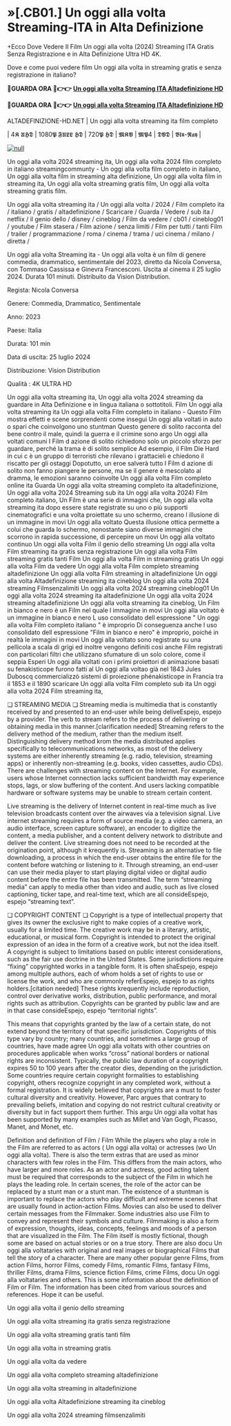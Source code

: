 # »[.CB01.] Un oggi alla volta Streaming-ITA in Alta Definizione

+Ecco Dove Vedere Il Film Un oggi alla volta (2024) Streaming ITA Gratis Senza Registrazione e in Alta Definizione Ultra HD 4K.

Dove e come puoi vedere film Un oggi alla volta in streaming gratis e senza registrazione in italiano?

**🔴GUARDA ORA 🔴👉👉 [Un oggi alla volta Streaming ITA Altadefinizione HD](https://t.co/7F2TeabEA1)**

**🔴GUARDA ORA 🔴👉👉 [Un oggi alla volta Streaming ITA Altadefinizione HD](https://t.co/7F2TeabEA1)**

ALTADEFINIZIONE-HD.NET | Un oggi alla volta streaming ita film completo

| 4𝕶 𝖀𝕳𝕯 | 1080𝕻 𝕱𝖀𝕷𝕷 𝕳𝕯 | 720𝕻 𝕳𝕯 | 𝕸𝕶𝖁 | 𝕸𝕻4 | 𝕯𝖁𝕯 | 𝕭𝖑𝖚-𝕽𝖆𝖞 |

[![null](https://static.wixstatic.com/media/855a25_043b5abeb4ae4d35ac003198e7fe56ed~mv2.gif)](https://t.co/7F2TeabEA1)

Un oggi alla volta 2024 streaming ita, Un oggi alla volta 2024 film completo in italiano streamingcommunty - Un oggi alla volta film completo in italiano, Un oggi alla volta film in streaming alta definizione, Un oggi alla volta film in streaming ita, Un oggi alla volta streaming gratis film, Un oggi alla volta streaming gratis film.

Un oggi alla volta streaming ita / Un oggi alla volta / 2024 / Film completo ita / italiano / gratis / altadefinizione / Scaricare / Guarda / Vedere / sub ita / netflix / il genio dello / disney / cineblog / Film da vedere / cb01 / cineblog01 / youtube / Film stasera / Film azione / senza limiti / Film per tutti / tanti Film / trailer / programmazione / roma / cinema / trama / uci cinema / milano / diretta /

Un oggi alla volta Streaming ita - Un oggi alla volta è un film di genere commedia, drammatico, sentimentale del 2023, diretto da Nicola Conversa, con Tommaso Cassissa e Ginevra Francesconi. Uscita al cinema il 25 luglio 2024. Durata 101 minuti. Distribuito da Vision Distribution.

Regista: Nicola Conversa

Genere: Commedia, Drammatico, Sentimentale

Anno: 2023

Paese: Italia

Durata: 101 min

Data di uscita: 25 luglio 2024

Distribuzione: Vision Distribution

Qualità : 4K ULTRA HD

Un oggi alla volta streaming ita, Un oggi alla volta 2024 streaming da guardare in Alta Definizione e in lingua italiana o sottotitoli. Film Un oggi alla volta streaming ita Un oggi alla volta Film completo in italiano - Questo Film mostra effetti e scene sorprendenti come insegui Un oggi alla voltati in auto o spari che coinvolgono uno stuntman Questo genere di solito racconta del bene contro il male, quindi la guerra e il crimine sono argo Un oggi alla voltati comuni I Film d azione di solito richiedono solo un piccolo sforzo per guardare, perché la trama è di solito semplice Ad esempio, il Film Die Hard in cui c è un gruppo di terroristi che rilevano i grattacieli e chiedono il riscatto per gli ostaggi Dopotutto, un eroe salverà tutto I Film d azione di solito non fanno piangere le persone, ma se il genere è mescolato al dramma, le emozioni saranno coinvolte Un oggi alla volta Film completo online ita Guarda Un oggi alla volta streaming completo ita altadefinizione, Un oggi alla volta 2024 Streaming sub ita Un oggi alla volta 2024) Film completo italiano, Un Film è una serie di immagini che, Un oggi alla volta streaming ita dopo essere state registrate su uno o più supporti cinematografici e una volta proiettate su uno schermo, creano l illusione di un immagine in movi Un oggi alla voltato Questa illusione ottica permette a colui che guarda lo schermo, nonostante siano diverse immagini che scorrono in rapida successione, di percepire un movi Un oggi alla voltato continuo Un oggi alla volta Film il genio dello streaming Un oggi alla volta Film streaming ita gratis senza registrazione Un oggi alla volta Film streaming gratis tanti Film Un oggi alla volta Film in streaming gratis Un oggi alla volta Film da vedere Un oggi alla volta Film completo streaming altadefinizione Un oggi alla volta Film streaming in altadefinizione Un oggi alla volta Altadefinizione streaming ita cineblog Un oggi alla volta 2024 streaming Filmsenzalimiti Un oggi alla volta 2024 streaming cineblog01 Un oggi alla volta 2024 streaming ita altadefinizione Un oggi alla volta 2024 streaming altadefinizione Un oggi alla volta streaming ita cineblog, Un Film in bianco e nero è un Film nel quale l immagine in movi Un oggi alla voltato è un immagine in bianco e nero L uso consolidato dell espressione " Un oggi alla volta Film completo italiano " è improprio Di conseguenza anche l uso consolidato dell espressione "Film in bianco e nero" è improprio, poiché in realtà le immagini in movi Un oggi alla voltato sono registrate su una pellicola a scala di grigi ed inoltre vengono definiti così anche Film registrati con particolari filtri che utilizzano sfumature di un solo colore, come il seppia Esperi Un oggi alla voltati con i primi proiettori di animazione basati su fenakisticope furono fatti al Un oggi alla voltao già nel 1843 Jules Duboscq commercializzò sistemi di proiezione phénakisticope in Francia tra il 1853 e il 1890 scaricare Un oggi alla volta Film completo sub ita Un oggi alla volta 2024 Film streaming ita,

❏ STREAMING MEDIA ❏ Streaming media is multimedia that is constantly received by and presented to an end-user while being deliveEspejo, espejo by a provider. The verb to stream refers to the process of delivering or obtaining media in this manner.[clarification needed] Streaming refers to the delivery method of the medium, rather than the medium itself. Distinguishing delivery method krom the media distributed applies specifically to telecommunications networks, as most of the delivery systems are either inherently streaming (e.g. radio, television, streaming apps) or inherently non-streaming (e.g. books, video cassettes, audio CDs). There are challenges with streaming content on the Internet. For example, users whose Internet connection lacks sufficient bandwidth may experience stops, lags, or slow buffering of the content. And users lacking compatible hardware or software systems may be unable to stream certain content.

Live streaming is the delivery of Internet content in real-time much as live television broadcasts content over the airwaves via a television signal. Live internet streaming requires a form of source media (e.g. a video camera, an audio interface, screen capture software), an encoder to digitize the content, a media publisher, and a content delivery network to distribute and deliver the content. Live streaming does not need to be recorded at the origination point, although it krequently is. Streaming is an alternative to file downloading, a process in which the end-user obtains the entire file for the content before watching or listening to it. Through streaming, an end-user can use their media player to start playing digital video or digital audio content before the entire file has been transmitted. The term “streaming media” can apply to media other than video and audio, such as live closed captioning, ticker tape, and real-time text, which are all consideEspejo, espejo “streaming text”.

❏ COPYRIGHT CONTENT ❏ Copyright is a type of intellectual property that gives its owner the exclusive right to make copies of a creative work, usually for a limited time. The creative work may be in a literary, artistic, educational, or musical form. Copyright is intended to protect the original expression of an idea in the form of a creative work, but not the idea itself. A copyright is subject to limitations based on public interest considerations, such as the fair use doctrine in the United States. Some jurisdictions require “fixing” copyrighted works in a tangible form. It is often shaEspejo, espejo among multiple authors, each of whom holds a set of rights to use or license the work, and who are commonly referEspejo, espejo to as rights holders.[citation needed] These rights krequently include reproduction, control over derivative works, distribution, public performance, and moral rights such as attribution. Copyrights can be granted by public law and are in that case consideEspejo, espejo “territorial rights”.

This means that copyrights granted by the law of a certain state, do not extend beyond the territory of that specific jurisdiction. Copyrights of this type vary by country; many countries, and sometimes a large group of countries, have made agree Un oggi alla voltats with other countries on procedures applicable when works “cross” national borders or national rights are inconsistent. Typically, the public law duration of a copyright expires 50 to 100 years after the creator dies, depending on the jurisdiction. Some countries require certain copyright formalities to establishing copyright, others recognize copyright in any completed work, without a formal registration. It is widely believed that copyrights are a must to foster cultural diversity and creativity. However, Parc argues that contrary to prevailing beliefs, imitation and copying do not restrict cultural creativity or diversity but in fact support them further. This argu Un oggi alla voltat has been supported by many examples such as Millet and Van Gogh, Picasso, Manet, and Monet, etc.

Definition and definition of Film / Film While the players who play a role in the Film are referred to as actors ( Un oggi alla volta) or actresses (wo Un oggi alla volta). There is also the term extras that are used as minor characters with few roles in the Film. This differs from the main actors, who have larger and more roles. As an actor and actress, good acting talent must be required that corresponds to the subject of the Film in which he plays the leading role. In certain scenes, the role of the actor can be replaced by a stunt man or a stunt man. The existence of a stuntman is important to replace the actors who play difficult and extreme scenes that are usually found in action-action Films. Movies can also be used to deliver certain messages from the Filmmaker. Some industries also use Film to convey and represent their symbols and culture. Filmmaking is also a form of expression, thoughts, ideas, concepts, feelings and moods of a person that are visualized in the Film. The Film itself is mostly fictional, though some are based on actual stories or on a true story. There are also docu Un oggi alla voltataries with original and real images or biographical Films that tell the story of a character. There are many other popular genre Films, from action Films, horror Films, comedy Films, romantic Films, fantasy Films, thriller Films, drama Films, science fiction Films, crime Films, docu Un oggi alla voltataries and others. This is some information about the definition of Film or Film. The information has been cited from various sources and references. Hope it can be useful.

Un oggi alla volta il genio dello streaming

Un oggi alla volta streaming ita gratis senza registrazione

Un oggi alla volta streaming gratis tanti film

Un oggi alla volta in streaming gratis

Un oggi alla volta da vedere

Un oggi alla volta completo streaming altadefinizione

Un oggi alla volta streaming in altadefinizione

Un oggi alla volta Altadefinizione streaming ita cineblog

Un oggi alla volta 2024 streaming filmsenzalimiti
